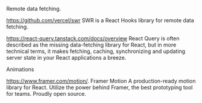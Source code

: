 
Remote data fetching.

https://github.com/vercel/swr SWR is a React Hooks library for remote data fetching.

https://react-query.tanstack.com/docs/overview React Query is often described as the missing data-fetching library for React, but in more technical terms, it makes fetching, caching, synchronizing and updating server state in your React applications a breeze.

Animations

https://www.framer.com/motion/.  Framer Motion A production-ready motion library for React. Utilize the power behind Framer, the best prototyping tool for teams. Proudly open source.
